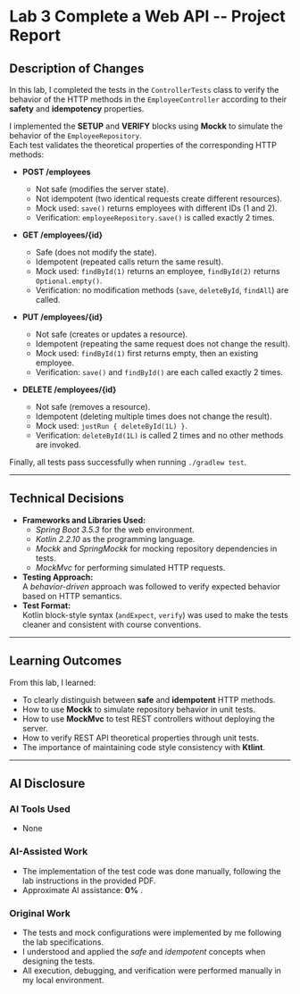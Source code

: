 # Lab 3 Complete a Web API -- Project Report

## Description of Changes

In this lab, I completed the tests in the `ControllerTests` class to verify the behavior of the HTTP methods in the `EmployeeController` according to their **safety** and **idempotency** properties.

I implemented the **SETUP** and **VERIFY** blocks using **Mockk** to simulate the behavior of the `EmployeeRepository`.  
Each test validates the theoretical properties of the corresponding HTTP methods:

- **POST /employees**  
  - Not safe (modifies the server state).  
  - Not idempotent (two identical requests create different resources).  
  - Mock used: `save()` returns employees with different IDs (1 and 2).  
  - Verification: `employeeRepository.save()` is called exactly 2 times.

- **GET /employees/{id}**  
  - Safe (does not modify the state).  
  - Idempotent (repeated calls return the same result).  
  - Mock used: `findById(1)` returns an employee, `findById(2)` returns `Optional.empty()`.  
  - Verification: no modification methods (`save`, `deleteById`, `findAll`) are called.

- **PUT /employees/{id}**  
  - Not safe (creates or updates a resource).  
  - Idempotent (repeating the same request does not change the result).  
  - Mock used: `findById(1)` first returns empty, then an existing employee.  
  - Verification: `save()` and `findById()` are each called exactly 2 times.

- **DELETE /employees/{id}**  
  - Not safe (removes a resource).  
  - Idempotent (deleting multiple times does not change the result).  
  - Mock used: `justRun { deleteById(1L) }`.  
  - Verification: `deleteById(1L)` is called 2 times and no other methods are invoked.

Finally, all tests pass successfully when running `./gradlew test`.

---

## Technical Decisions

- **Frameworks and Libraries Used:**
  - *Spring Boot 3.5.3* for the web environment.
  - *Kotlin 2.2.10* as the programming language.
  - *Mockk* and *SpringMockk* for mocking repository dependencies in tests.
  - *MockMvc* for performing simulated HTTP requests.
- **Testing Approach:**  
  A *behavior-driven* approach was followed to verify expected behavior based on HTTP semantics.
- **Test Format:**  
  Kotlin block-style syntax (`andExpect`, `verify`) was used to make the tests cleaner and consistent with course conventions.

---

## Learning Outcomes

From this lab, I learned:

- To clearly distinguish between **safe** and **idempotent** HTTP methods.  
- How to use **Mockk** to simulate repository behavior in unit tests.  
- How to use **MockMvc** to test REST controllers without deploying the server.  
- How to verify REST API theoretical properties through unit tests.  
- The importance of maintaining code style consistency with **Ktlint**.

---

## AI Disclosure
### AI Tools Used

- None

### AI-Assisted Work

- The implementation of the test code was done manually, following the lab instructions in the provided PDF.  
- Approximate AI assistance: **0%** .

### Original Work

- The tests and mock configurations were implemented by me following the lab specifications.  
- I understood and applied the *safe* and *idempotent* concepts when designing the tests.  
- All execution, debugging, and verification were performed manually in my local environment.
